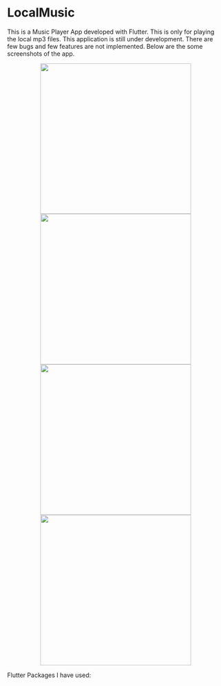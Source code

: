 # LocalMusic
This is a Music Player App developed with Flutter. This is only for playing the local mp3 files. This application is still under development. There are few bugs and few features are not implemented. Below are the some screenshots of the app.
<p align="center">
  <img src="../master/Screenshots/1.jpg" width="350">
  <img src="../master/Screenshots/2.jpg" width="350">
  <img src="../master/Screenshots/3.jpg" width="350">
  <img src="../master/Screenshots/4.jpg" width="350">
</p>

Flutter Packages I have used:
